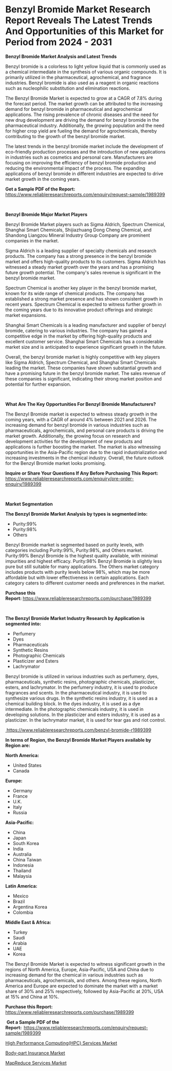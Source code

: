 <p><h1>Benzyl Bromide Market Research Report Reveals The Latest Trends And Opportunities of this Market for Period from 2024 - 2031</h1></p><p><strong>Benzyl Bromide Market Analysis and Latest Trends</strong></p>
<p><p>Benzyl bromide is a colorless to light yellow liquid that is commonly used as a chemical intermediate in the synthesis of various organic compounds. It is primarily utilized in the pharmaceutical, agrochemical, and fragrance industries. Benzyl bromide is also used as a reagent in organic reactions such as nucleophilic substitution and elimination reactions.</p><p>The Benzyl Bromide Market is expected to grow at a CAGR of 7.8% during the forecast period. The market growth can be attributed to the increasing demand for benzyl bromide in pharmaceutical and agrochemical applications. The rising prevalence of chronic diseases and the need for new drug development are driving the demand for benzyl bromide in the pharmaceutical industry. Additionally, the growing population and the need for higher crop yield are fueling the demand for agrochemicals, thereby contributing to the growth of the benzyl bromide market.</p><p>The latest trends in the benzyl bromide market include the development of eco-friendly production processes and the introduction of new applications in industries such as cosmetics and personal care. Manufacturers are focusing on improving the efficiency of benzyl bromide production and reducing the environmental impact of the process. The expanding applications of benzyl bromide in different industries are expected to drive market growth in the coming years.</p></p>
<p><strong>Get a Sample PDF of the Report:&nbsp;</strong> <a href="https://www.reliableresearchreports.com/enquiry/request-sample/1989399">https://www.reliableresearchreports.com/enquiry/request-sample/1989399</a></p>
<p>&nbsp;</p>
<p><strong>Benzyl Bromide Major Market Players</strong></p>
<p><p>Benzyl Bromide Market players such as Sigma Aldrich, Spectrum Chemical, Shanghai Smart Chemicals, Shijiazhuang Dong Cheng Chemical, and Shandong Liangzou Mineral Industry Group Company are prominent companies in the market.</p><p>Sigma Aldrich is a leading supplier of specialty chemicals and research products. The company has a strong presence in the benzyl bromide market and offers high-quality products to its customers. Sigma Aldrich has witnessed a steady market growth over the years and has a promising future growth potential. The company's sales revenue is significant in the benzyl bromide market.</p><p>Spectrum Chemical is another key player in the benzyl bromide market, known for its wide range of chemical products. The company has established a strong market presence and has shown consistent growth in recent years. Spectrum Chemical is expected to witness further growth in the coming years due to its innovative product offerings and strategic market expansions.</p><p>Shanghai Smart Chemicals is a leading manufacturer and supplier of benzyl bromide, catering to various industries. The company has gained a competitive edge in the market by offering high-quality products and excellent customer service. Shanghai Smart Chemicals has a considerable market size and is anticipated to experience significant growth in the future.</p><p>Overall, the benzyl bromide market is highly competitive with key players like Sigma Aldrich, Spectrum Chemical, and Shanghai Smart Chemicals leading the market. These companies have shown substantial growth and have a promising future in the benzyl bromide market. The sales revenue of these companies is significant, indicating their strong market position and potential for further expansion.</p></p>
<p>&nbsp;</p>
<p><strong>What Are The Key Opportunities For Benzyl Bromide Manufacturers?</strong></p>
<p><p>The Benzyl Bromide market is expected to witness steady growth in the coming years, with a CAGR of around 4% between 2021 and 2026. The increasing demand for benzyl bromide in various industries such as pharmaceuticals, agrochemicals, and personal care products is driving the market growth. Additionally, the growing focus on research and development activities for the development of new products and applications is further boosting the market. The market is also witnessing opportunities in the Asia-Pacific region due to the rapid industrialization and increasing investments in the chemical industry. Overall, the future outlook for the Benzyl Bromide market looks promising.</p></p>
<p><strong>Inquire or Share Your Questions If Any Before Purchasing This Report:</strong> <a href="https://www.reliableresearchreports.com/enquiry/pre-order-enquiry/1989399">https://www.reliableresearchreports.com/enquiry/pre-order-enquiry/1989399</a></p>
<p>&nbsp;</p>
<p><strong>Market Segmentation</strong></p>
<p><strong>The Benzyl Bromide Market Analysis by types is segmented into:</strong></p>
<p><ul><li>Purity:99%</li><li>Purity:98%</li><li>Others</li></ul></p>
<p><p>Benzyl Bromide market is segmented based on purity levels, with categories including Purity:99%, Purity:98%, and Others market. Purity:99% Benzyl Bromide is the highest quality available, with minimal impurities and highest efficacy. Purity:98% Benzyl Bromide is slightly less pure but still suitable for many applications. The Others market category includes products with purity levels below 98%, which may be more affordable but with lower effectiveness in certain applications. Each category caters to different customer needs and preferences in the market.</p></p>
<p><strong>Purchase this Report:&nbsp;</strong><a href="https://www.reliableresearchreports.com/purchase/1989399">https://www.reliableresearchreports.com/purchase/1989399</a></p>
<p>&nbsp;</p>
<p><strong>The Benzyl Bromide Market Industry Research by Application is segmented into:</strong></p>
<p><ul><li>Perfumery</li><li>Dyes</li><li>Pharmaceuticals</li><li>Synthetic Resins</li><li>Photographic Chemicals</li><li>Plasticizer and Esters</li><li>Lachrymator</li></ul></p>
<p><p>Benzyl bromide is utilized in various industries such as perfumery, dyes, pharmaceuticals, synthetic resins, photographic chemicals, plasticizer, esters, and lachrymator. In the perfumery industry, it is used to produce fragrances and scents. In the pharmaceutical industry, it is used to synthesize various drugs. In the synthetic resins industry, it is used as a chemical building block. In the dyes industry, it is used as a dye intermediate. In the photographic chemicals industry, it is used in developing solutions. In the plasticizer and esters industry, it is used as a plasticizer. In the lachrymator market, it is used for tear gas and riot control.</p></p>
<p><a href="https://www.reliableresearchreports.com/benzyl-bromide-r1989399">&nbsp;https://www.reliableresearchreports.com/benzyl-bromide-r1989399</a></p>
<p><strong>In terms of Region, the Benzyl Bromide Market Players available by Region are:</strong></p>
<p>
    <p> <strong> North America: </strong>
        <ul>
            <li>United States</li>
            <li>Canada</li>
        </ul>
        </p> 
    <p> <strong> Europe: </strong>
        <ul>
            <li>Germany</li>
            <li>France</li>
            <li>U.K.</li>
            <li>Italy</li>
            <li>Russia</li>
        </ul>
        </p> 
    <p> <strong> Asia-Pacific: </strong>
        <ul>
            <li>China</li>
            <li>Japan</li>
            <li>South Korea</li>
            <li>India</li>
            <li>Australia</li>
            <li>China Taiwan</li>
            <li>Indonesia</li>
            <li>Thailand</li>
            <li>Malaysia</li>
        </ul>
        </p> 
    <p> <strong> Latin America: </strong>
        <ul>
            <li>Mexico</li>
            <li>Brazil</li>
            <li>Argentina Korea</li>
            <li>Colombia</li>
        </ul>
        </p> 
    <p> <strong> Middle East & Africa: </strong>
        <ul>
            <li>Turkey</li>
            <li>Saudi</li>
            <li>Arabia</li>
            <li>UAE</li>
            <li>Korea</li>
        </ul>
    </p>
    </p>
<p><p>The Benzyl Bromide Market is expected to witness significant growth in the regions of North America, Europe, Asia-Pacific, USA and China due to increasing demand for the chemical in various industries such as pharmaceuticals, agrochemicals, and others. Among these regions, North America and Europe are expected to dominate the market with a market share of 30% and 25% respectively, followed by Asia-Pacific at 20%, USA at 15% and China at 10%.</p></p>
<p><strong>Purchase this Report: </strong><a href="https://www.reliableresearchreports.com/purchase/1989399">https://www.reliableresearchreports.com/purchase/1989399</a></p>
<p>&nbsp;<strong>Get a Sample PDF of the Report:&nbsp;&nbsp;</strong><a href="https://www.reliableresearchreports.com/enquiry/request-sample/1989399">https://www.reliableresearchreports.com/enquiry/request-sample/1989399</a></p>
<p><strong></strong></p>
<p><p><a href="https://github.com/vimar16th/Market-Research-Report-List-5/blob/main/high-performance-computinghpc-services-market.md">High Performance Computing(HPC) Services Market</a></p><p><a href="https://github.com/luckyshygirl/Market-Research-Report-List-5/blob/main/body-part-insurance-market.md">Body-part Insurance Market</a></p><p><a href="https://github.com/JameTravis/Market-Research-Report-List-6/blob/main/mapreduce-services-market.md">MapReduce Services Market</a></p></p>